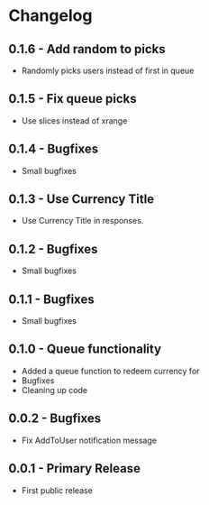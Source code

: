# Changelog

## 0.1.6 - Add random to picks

* Randomly picks users instead of first in queue

## 0.1.5 - Fix queue picks

* Use slices instead of xrange

## 0.1.4 - Bugfixes

* Small bugfixes

## 0.1.3 - Use Currency Title

* Use Currency Title in responses.

## 0.1.2 - Bugfixes

* Small bugfixes

## 0.1.1 - Bugfixes

* Small bugfixes

## 0.1.0 - Queue functionality

* Added a queue function to redeem currency for
* Bugfixes
* Cleaning up code

## 0.0.2 - Bugfixes

* Fix AddToUser notification message

## 0.0.1 - Primary Release

* First public release
